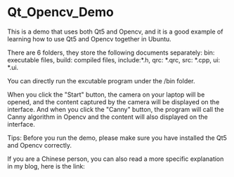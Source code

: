 # Qt_Opencv_Demo

This is a demo that uses both Qt5 and Opencv, and it is a good example of learning how to use Qt5 and Opencv together in Ubuntu.

There are 6 folders, they store the following documents separately:
bin: executable files,
build: compiled files,
include:*.h,
qrc: *.qrc,
src: *.cpp,
ui: *.ui.

You can directly run the excutable program under the /bin folder.

When you click the "Start" button, the camera on your laptop will be opened, and the content captured by the camera will be displayed on the interface. And when you click the "Canny" button, the program will call the Canny algorithm in Opencv and the content will also displayed on the interface.

Tips: Before you run the demo, please make sure you have installed the Qt5 and Opencv correctly. 

If you are a Chinese person, you can also read a more specific explanation in my blog, here is the link: 
